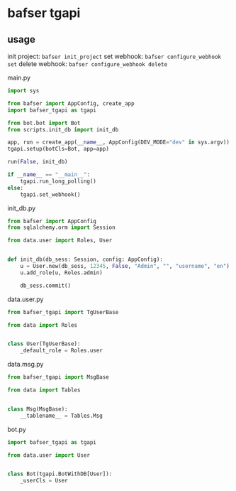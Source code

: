 # bafser tgapi


## usage
init project: `bafser init_project`
set webhook: `bafser configure_webhook set`
delete webhook: `bafser configure_webhook delete`

main.py
```py
import sys

from bafser import AppConfig, create_app
import bafser_tgapi as tgapi

from bot.bot import Bot
from scripts.init_db import init_db

app, run = create_app(__name__, AppConfig(DEV_MODE="dev" in sys.argv))
tgapi.setup(botCls=Bot, app=app)

run(False, init_db)

if __name__ == "__main__":
    tgapi.run_long_polling()
else:
    tgapi.set_webhook()

```

init_db.py
```py
from bafser import AppConfig
from sqlalchemy.orm import Session

from data.user import Roles, User


def init_db(db_sess: Session, config: AppConfig):
    u = User.new(db_sess, 12345, False, "Admin", "", "username", "en")
    u.add_role(u, Roles.admin)

    db_sess.commit()

```

data.user.py
```py
from bafser_tgapi import TgUserBase

from data import Roles


class User(TgUserBase):
    _default_role = Roles.user

```

data.msg.py
```py
from bafser_tgapi import MsgBase

from data import Tables


class Msg(MsgBase):
    __tablename__ = Tables.Msg

```

bot.py
```py
import bafser_tgapi as tgapi

from data.user import User


class Bot(tgapi.BotWithDB[User]):
    _userCls = User

```
